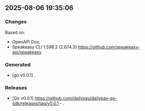 

## 2025-08-06 19:35:06
### Changes
Based on:
- OpenAPI Doc  
- Speakeasy CLI 1.598.2 (2.674.3) https://github.com/speakeasy-api/speakeasy
### Generated
- [go v0.0.1] .
### Releases
- [Go v0.0.1] https://github.com/dailypay/dailypay-go-sdk/releases/tag/v0.0.1 - .